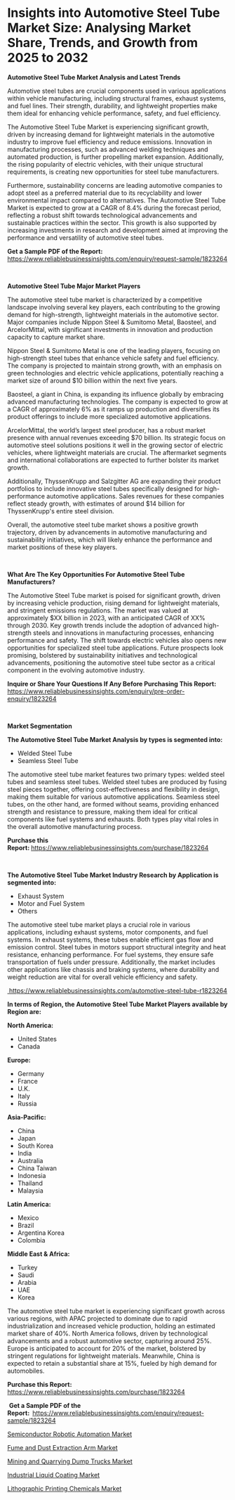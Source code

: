 <p><h1>Insights into Automotive Steel Tube Market Size: Analysing Market Share, Trends, and Growth from 2025 to 2032</h1></p><p><strong>Automotive Steel Tube Market Analysis and Latest Trends</strong></p>
<p><p>Automotive steel tubes are crucial components used in various applications within vehicle manufacturing, including structural frames, exhaust systems, and fuel lines. Their strength, durability, and lightweight properties make them ideal for enhancing vehicle performance, safety, and fuel efficiency. </p><p>The Automotive Steel Tube Market is experiencing significant growth, driven by increasing demand for lightweight materials in the automotive industry to improve fuel efficiency and reduce emissions. Innovation in manufacturing processes, such as advanced welding techniques and automated production, is further propelling market expansion. Additionally, the rising popularity of electric vehicles, with their unique structural requirements, is creating new opportunities for steel tube manufacturers.</p><p>Furthermore, sustainability concerns are leading automotive companies to adopt steel as a preferred material due to its recyclability and lower environmental impact compared to alternatives. The Automotive Steel Tube Market is expected to grow at a CAGR of 8.4% during the forecast period, reflecting a robust shift towards technological advancements and sustainable practices within the sector. This growth is also supported by increasing investments in research and development aimed at improving the performance and versatility of automotive steel tubes.</p></p>
<p><strong>Get a Sample PDF of the Report:&nbsp;</strong> <a href="https://www.reliablebusinessinsights.com/enquiry/request-sample/1823264?utm_campaign=2310&utm_medium=2&utm_source=Github&utm_content=ia&utm_term=31032025&utm_id=automotive-steel-tube">https://www.reliablebusinessinsights.com/enquiry/request-sample/1823264</a></p>
<p>&nbsp;</p>
<p><strong>Automotive Steel Tube Major Market Players</strong></p>
<p><p>The automotive steel tube market is characterized by a competitive landscape involving several key players, each contributing to the growing demand for high-strength, lightweight materials in the automotive sector. Major companies include Nippon Steel & Sumitomo Metal, Baosteel, and ArcelorMittal, with significant investments in innovation and production capacity to capture market share.</p><p>Nippon Steel & Sumitomo Metal is one of the leading players, focusing on high-strength steel tubes that enhance vehicle safety and fuel efficiency. The company is projected to maintain strong growth, with an emphasis on green technologies and electric vehicle applications, potentially reaching a market size of around $10 billion within the next five years.</p><p>Baosteel, a giant in China, is expanding its influence globally by embracing advanced manufacturing technologies. The company is expected to grow at a CAGR of approximately 6% as it ramps up production and diversifies its product offerings to include more specialized automotive applications.</p><p>ArcelorMittal, the world’s largest steel producer, has a robust market presence with annual revenues exceeding $70 billion. Its strategic focus on automotive steel solutions positions it well in the growing sector of electric vehicles, where lightweight materials are crucial. The aftermarket segments and international collaborations are expected to further bolster its market growth.</p><p>Additionally, ThyssenKrupp and Salzgitter AG are expanding their product portfolios to include innovative steel tubes specifically designed for high-performance automotive applications. Sales revenues for these companies reflect steady growth, with estimates of around $14 billion for ThyssenKrupp's entire steel division.</p><p>Overall, the automotive steel tube market shows a positive growth trajectory, driven by advancements in automotive manufacturing and sustainability initiatives, which will likely enhance the performance and market positions of these key players.</p></p>
<p>&nbsp;</p>
<p><strong>What Are The Key Opportunities For Automotive Steel Tube Manufacturers?</strong></p>
<p><p>The Automotive Steel Tube market is poised for significant growth, driven by increasing vehicle production, rising demand for lightweight materials, and stringent emissions regulations. The market was valued at approximately $XX billion in 2023, with an anticipated CAGR of XX% through 2030. Key growth trends include the adoption of advanced high-strength steels and innovations in manufacturing processes, enhancing performance and safety. The shift towards electric vehicles also opens new opportunities for specialized steel tube applications. Future prospects look promising, bolstered by sustainability initiatives and technological advancements, positioning the automotive steel tube sector as a critical component in the evolving automotive industry.</p></p>
<p><strong>Inquire or Share Your Questions If Any Before Purchasing This Report:</strong> <a href="https://www.reliablebusinessinsights.com/enquiry/pre-order-enquiry/1823264?utm_campaign=2310&utm_medium=2&utm_source=Github&utm_content=ia&utm_term=31032025&utm_id=automotive-steel-tube">https://www.reliablebusinessinsights.com/enquiry/pre-order-enquiry/1823264</a></p>
<p>&nbsp;</p>
<p><strong>Market Segmentation</strong></p>
<p><strong>The Automotive Steel Tube Market Analysis by types is segmented into:</strong></p>
<p><ul><li>Welded Steel Tube</li><li>Seamless Steel Tube</li></ul></p>
<p><p>The automotive steel tube market features two primary types: welded steel tubes and seamless steel tubes. Welded steel tubes are produced by fusing steel pieces together, offering cost-effectiveness and flexibility in design, making them suitable for various automotive applications. Seamless steel tubes, on the other hand, are formed without seams, providing enhanced strength and resistance to pressure, making them ideal for critical components like fuel systems and exhausts. Both types play vital roles in the overall automotive manufacturing process.</p></p>
<p><strong>Purchase this Report:&nbsp;</strong><a href="https://www.reliablebusinessinsights.com/purchase/1823264?utm_campaign=2310&utm_medium=2&utm_source=Github&utm_content=ia&utm_term=31032025&utm_id=automotive-steel-tube">https://www.reliablebusinessinsights.com/purchase/1823264</a></p>
<p>&nbsp;</p>
<p><strong>The Automotive Steel Tube Market Industry Research by Application is segmented into:</strong></p>
<p><ul><li>Exhaust System</li><li>Motor and Fuel System</li><li>Others</li></ul></p>
<p><p>The automotive steel tube market plays a crucial role in various applications, including exhaust systems, motor components, and fuel systems. In exhaust systems, these tubes enable efficient gas flow and emission control. Steel tubes in motors support structural integrity and heat resistance, enhancing performance. For fuel systems, they ensure safe transportation of fuels under pressure. Additionally, the market includes other applications like chassis and braking systems, where durability and weight reduction are vital for overall vehicle efficiency and safety.</p></p>
<p><a href="https://www.reliablebusinessinsights.com/automotive-steel-tube-r1823264?utm_campaign=2310&utm_medium=2&utm_source=Github&utm_content=ia&utm_term=31032025&utm_id=automotive-steel-tube">&nbsp;https://www.reliablebusinessinsights.com/automotive-steel-tube-r1823264</a></p>
<p><strong>In terms of Region, the Automotive Steel Tube Market Players available by Region are:</strong></p>
<p>
    <p> <strong> North America: </strong>
        <ul>
            <li>United States</li>
            <li>Canada</li>
        </ul>
        </p> 
    <p> <strong> Europe: </strong>
        <ul>
            <li>Germany</li>
            <li>France</li>
            <li>U.K.</li>
            <li>Italy</li>
            <li>Russia</li>
        </ul>
        </p> 
    <p> <strong> Asia-Pacific: </strong>
        <ul>
            <li>China</li>
            <li>Japan</li>
            <li>South Korea</li>
            <li>India</li>
            <li>Australia</li>
            <li>China Taiwan</li>
            <li>Indonesia</li>
            <li>Thailand</li>
            <li>Malaysia</li>
        </ul>
        </p> 
    <p> <strong> Latin America: </strong>
        <ul>
            <li>Mexico</li>
            <li>Brazil</li>
            <li>Argentina Korea</li>
            <li>Colombia</li>
        </ul>
        </p> 
    <p> <strong> Middle East & Africa: </strong>
        <ul>
            <li>Turkey</li>
            <li>Saudi</li>
            <li>Arabia</li>
            <li>UAE</li>
            <li>Korea</li>
        </ul>
    </p>
    </p>
<p><p>The automotive steel tube market is experiencing significant growth across various regions, with APAC projected to dominate due to rapid industrialization and increased vehicle production, holding an estimated market share of 40%. North America follows, driven by technological advancements and a robust automotive sector, capturing around 25%. Europe is anticipated to account for 20% of the market, bolstered by stringent regulations for lightweight materials. Meanwhile, China is expected to retain a substantial share at 15%, fueled by high demand for automobiles.</p></p>
<p><strong>Purchase this Report: </strong><a href="https://www.reliablebusinessinsights.com/purchase/1823264?utm_campaign=2310&utm_medium=2&utm_source=Github&utm_content=ia&utm_term=31032025&utm_id=automotive-steel-tube">https://www.reliablebusinessinsights.com/purchase/1823264</a></p>
<p>&nbsp;<strong>Get a Sample PDF of the Report:&nbsp;&nbsp;</strong><a href="https://www.reliablebusinessinsights.com/enquiry/request-sample/1823264?utm_campaign=2310&utm_medium=2&utm_source=Github&utm_content=ia&utm_term=31032025&utm_id=automotive-steel-tube">https://www.reliablebusinessinsights.com/enquiry/request-sample/1823264</a></p>
<p><strong></strong></p>
<p><p><a href="https://www.linkedin.com/pulse/semiconductor-robotic-automation-market-demand-forecast-56-xlyhf?utm_campaign=2310&utm_medium=2&utm_source=Github&utm_content=ia&utm_term=31032025&utm_id=automotive-steel-tube">Semiconductor Robotic Automation Market</a></p><p><a href="https://www.linkedin.com/pulse/fume-dust-extraction-arm-market-growth-outlook-comprehensive-jq2xf?utm_campaign=2310&utm_medium=2&utm_source=Github&utm_content=ia&utm_term=31032025&utm_id=automotive-steel-tube">Fume and Dust Extraction Arm Market</a></p><p><a href="https://www.linkedin.com/pulse/mining-quarrying-dump-trucks-industry-forecast-report-key-demographics-teomf?utm_campaign=2310&utm_medium=2&utm_source=Github&utm_content=ia&utm_term=31032025&utm_id=automotive-steel-tube">Mining and Quarrying Dump Trucks Market</a></p><p><a href="https://github.com/calizlewin2f/Market-Research-Report-List-1/blob/main/industrial-liquid-coating-market.md?utm_campaign=2310&utm_medium=2&utm_source=Github&utm_content=ia&utm_term=31032025&utm_id=automotive-steel-tube">Industrial Liquid Coating Market</a></p><p><a href="https://github.com/janustabarf2/Market-Research-Report-List-1/blob/main/lithographic-printing-chemicals-market.md?utm_campaign=2310&utm_medium=2&utm_source=Github&utm_content=ia&utm_term=31032025&utm_id=automotive-steel-tube">Lithographic Printing Chemicals Market</a></p></p>